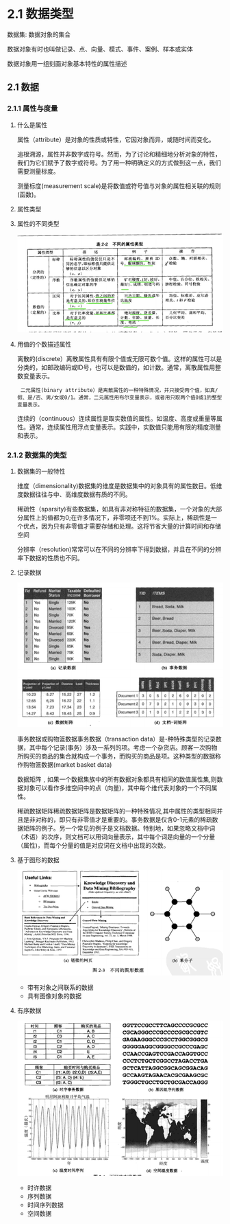 # 2.1 数据类型

数据集: 数据对象的集合

数据对象有时也叫做记录、点、向量、模式、事件、案例、样本或实体

数据对象用一组刻画对象基本特性的属性描述

## 2.1 数据

### 2.1.1 属性与度量

1. 什么是属性

    属性（attribute）是对象的性质或特性，它因对象而异，或随时间而变化。

    追根溯源，属性并非数字或符号。然而，为了讨论和精细地分析对象的特性，我们为它们赋予了数字或符号。为了用一种明确定义的方式做到这一点，我们需要测量标度。

    测量标度(measurement scale)是将数值或符号值与对象的属性相关联的规则(函数)。

2. 属性类型

3. 属性的不同类型

    ![20210912161433](https://raw.githubusercontent.com/Logible/Image/main/note_image/20210912161433.png)

4. 用值的个数描述属性

    离散的(discrete）离散属性具有有限个值或无限可数个值。这样的属性可以是分类的，如邮政编码或ID号，也可以是数值的，如计数。通常，离散属性用整数变量表示。

        二元属性(binary attribute）是离散属性的一种特殊情况，并只接受两个值，如真/假、是/否、男/女或0/1。通常，二元属性用布尔变量表示，或者用只取两个值0或1的整型变量表示。

    连续的（continuous）连续属性是取实数值的属性。如温度、高度或重量等属性。通常，连续属性用浮点变量表示。实践中，实数值只能用有限的精度测量和表示。

### 2.1.2 数据集的类型

1. 数据集的一般特性

    维度（dimensionality)数据集的维度是数据集中的对象具有的属性数目。低维度数据往往与中、高维度数据有质的不同。

    稀疏性（sparsity)有些数据集，如具有非对称特征的数据集，一个对象的大部分属性上的值都为0;在许多情况下，非零项还不到1%。实际上，稀疏性是一个优点，因为只有非零值才需要存储和处理。这将节省大量的计算时间和存储空间

    分辨率（resolution)常常可以在不同的分辨率下得到数据，并且在不同的分辨率下数据的性质也不同。

2. 记录数据

    ![202109165528](https://raw.githubusercontent.com/Logible/Image/main/note_image/20210912165528.png)

    事务数据或购物篮数据事务数据（transaction data）是-种特殊类型的记录数据，其中每个记录(事务）涉及一系列的项。考虑一个杂货店。顾客一次购物所购买的商品的集合就构成一个事务，而购买的商品是项。这种类型的数据称作购物篮数据(market basket data)

    数据矩阵﹐如果一个数据集族中的所有数据对象都具有相同的数值属性集,则数据对象可以看作多维空间中的点（向量)，其中每个维代表对象的一个不同属性。

    稀疏数据矩阵稀疏数据矩阵是数据矩阵的一种特殊情况,其中属性的类型相同并且是非对称的，即只有非零值才是重要的。事务数据是仅含0-1元素的稀疏数据矩阵的例子。另一个常见的例子是文档数据。特别地，如果忽略文档中词（术语）的次序，则文档可以用词向量表示，其中每个词是向量的一个分量（属性)，而每个分量的值是对应词在文档中出现的次数。

3. 基于图形的数据

    ![20210912165828](https://raw.githubusercontent.com/Logible/Image/main/note_image/20210912165828.png)

    - 带有对象之间联系的数据
    - 具有图像对象的数据

4. 有序数据

    ![20210912170013](https://raw.githubusercontent.com/Logible/Image/main/note_image/20210912170013.png)

    - 时许数据
    - 序列数据
    - 时间序列数据
    - 空间数据
